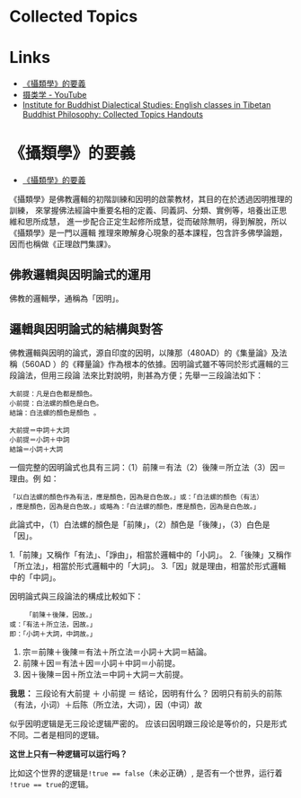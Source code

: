 # Collected Topics

# Links

* [《攝類學》的要義](https://www.ss.ncu.edu.tw/~calin/textbook2008/V7.pdf)
* [摄类学 - YouTube](https://www.youtube.com/watch?v=danZUp6Ao1g)
* [Institute for Buddhist Dialectical Studies: English classes in Tibetan Buddhist Philosophy: Collected Topics Handouts](https://ibd-buddhist.blogspot.com/2004/04/collected-topics-handouts.html)


# 《攝類學》的要義

* [《攝類學》的要義](https://www.ss.ncu.edu.tw/~calin/textbook2008/V7.pdf)

《攝類學》是佛教邏輯的初階訓練和因明的啟蒙教材，其目的在於透過因明推理的訓練，
來掌握佛法經論中重要名相的定義、同義詞、分類、實例等，培養出正思維和思所成慧，
進一步配合正定生起修所成慧，從而破除無明，得到解脫，所以《攝類學》是一門以邏輯
推理來瞭解身心現象的基本課程，包含許多佛學論題，因而也稱做《正理啟門集課》。

## 佛教邏輯與因明論式的運用

佛教的邏輯學，通稱為「因明」。

## 邏輯與因明論式的結構與對答

佛教邏輯與因明的論式，源自印度的因明，以陳那（480AD）的《集量論》及法稱（560AD
）的《釋量論》作為根本的依據。因明論式雖不等同於形式邏輯的三段論法，但用三段論
法來比對說明，則甚為方便；先舉一三段論法如下：

    大前提：凡是白色都是顏色。
    小前提：白法螺的顏色是白色。
    結論：白法螺的顏色是顏色 。

    大前提＝中詞＋大詞
    小前提＝小詞＋中詞
    結論＝小詞＋大詞


一個完整的因明論式也具有三詞：（1）前陳＝有法（2）後陳＝所立法（3）因＝理由。例
如：

    「以白法螺的顏色作為有法，應是顏色，因為是白色故。」或：「白法螺的顏色（有法）
    ，應是顏色，因為是白色故。」或略為：「白法螺的顏色，應是顏色，因為是白色故。」

此論式中，（1）白法螺的顏色是「前陳」，（2）顏色是「後陳」，（3）白色是「因」。

1.「前陳」又稱作「有法」、「諍由」，相當於邏輯中的「小詞」。
2.「後陳」又稱作「所立法」，相當於形式邏輯中的「大詞」。
3.「因」就是理由，相當於形式邏輯中的「中詞」。

因明論式與三段論法的構成比較如下：


        「前陳＋後陳，因故。」
    或：「有法＋所立法，因故。」
    即：「小詞＋大詞，中詞故。」

1. 宗＝前陳＋後陳＝有法＋所立法＝小詞＋大詞＝結論。
2. 前陳＋因＝有法＋因＝小詞＋中詞＝小前提。
3. 因＋後陳＝因＋所立法＝中詞＋大詞＝大前提。

**我思：** 三段论有大前提 ＋ 小前提 ＝ 结论，因明有什么？
因明只有前头的前陈（有法，小词）＋后陈（所立法，大词），因（中词）故

似乎因明逻辑是无三段论逻辑严密的。
应该曰因明跟三段论是等价的，只是形式不同。二者是相同的逻辑。

**这世上只有一种逻辑可以运行吗？**

比如这个世界的逻辑是`!true == false`（未必正确）, 是否有一个世界，运行着 
`!true == true`的逻辑。



